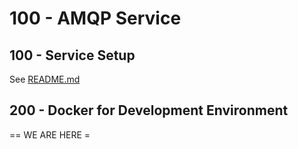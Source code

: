 # 100 - AMQP Service

## 100 - Service Setup

See [README.md](./100/README.md)

## 200 - Docker for Development Environment



== WE ARE HERE =
